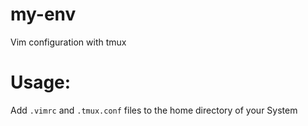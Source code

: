 # my-env

Vim configuration with tmux



# Usage:
Add `.vimrc` and `.tmux.conf` files to the home directory of your System

